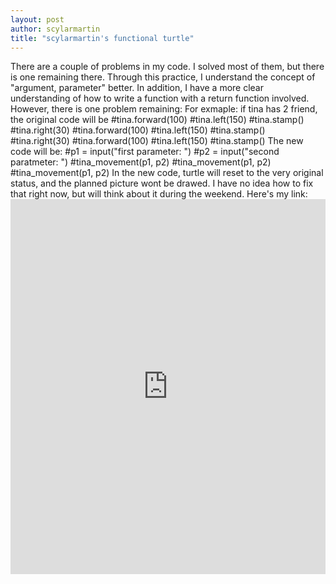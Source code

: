 ```yaml
---
layout: post
author: scylarmartin
title: "scylarmartin's functional turtle"
---
```

There are a couple of problems in my code. I solved most of them, but there is one remaining there. Through this practice, I understand 
the concept of "argument, parameter" better. In addition, I have a more clear understanding of how to write a function with a return 
function involved. However, there is one problem remaining:
For exmaple: if tina has 2 friend, the original code will be
    #tina.forward(100)
    #tina.left(150)
    #tina.stamp()
    #tina.right(30)
    #tina.forward(100)
    #tina.left(150)
    #tina.stamp()
    #tina.right(30)
    #tina.forward(100)
    #tina.left(150)
    #tina.stamp()
The new code will be:
   #p1 = input("first parameter: ")
   #p2 = input("second paratmeter: ")
   #tina_movement(p1, p2)
   #tina_movement(p1, p2)
   #tina_movement(p1, p2)
In the new code, turtle will reset to the very original status, and the planned picture wont be drawed. I have no idea how to fix that right
now, but will think about it during the weekend.
Here's my link: <iframe src="https://trinket.io/embed/python/8d0c6e66f0" width="100%" height="600" frameborder="0" marginwidth="0"
marginheight="0" allowfullscreen></iframe>

